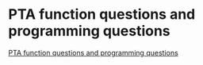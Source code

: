 # PTA function questions and programming questions
[PTA function questions and programming questions](https://aiwithcloud.com/2022/09/19/pta_function_questions_and_programming_questions/)